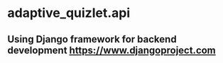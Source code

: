 # adaptive_quizlet.api
## Using Django framework for backend development https://www.djangoproject.com
